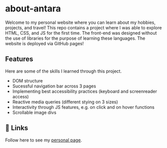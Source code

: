 # about-antara
Welcome to my personal website where you can learn about my hobbies, projects, and travel! This repo contains a project where I was able to explore HTML, CSS, and JS for the first time. The front-end was designed without the use of libraries for the purpose of learning these languages. The website is deployed via GitHub pages! 

## Features
Here are some of the skills I learned through this project.

- DOM structure
- Sucessful navigation bar across 3 pages
- Implementing best accessibility practices (keyboard and screenreader access)
- Reactive media queries (different stying on 3 sizes)
- Interactivity through JS features, e.g. on click and on hover functions
- Scrollable image divs


## 🔗 Links
Follow here to see my [personal page](https://antarahebbar.github.io/about-antara/).
